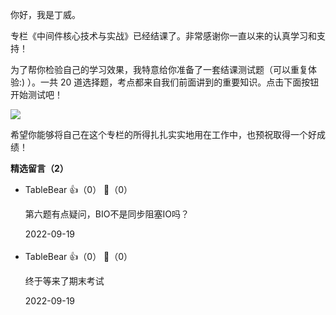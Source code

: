 你好，我是丁威。

专栏《中间件核心技术与实战》已经结课了。非常感谢你一直以来的认真学习和支持！

为了帮你检验自己的学习效果，我特意给你准备了一套结课测试题（可以重复体验:) ）。一共 20 道选择题，考点都来自我们前面讲到的重要知识。点击下面按钮开始测试吧！

[![](https://static001.geekbang.org/resource/image/28/a4/28d1be62669b4f3cc01c36466bf811a4.png?wh=1142%2A201)](http://time.geekbang.org/quiz/intro?act_id=4906&exam_id=11103)

希望你能够将自己在这个专栏的所得扎扎实实地用在工作中，也预祝取得一个好成绩！
<div><strong>精选留言（2）</strong></div><ul>
<li><span>TableBear</span> 👍（0） 💬（0）<p>第六题有点疑问，BIO不是同步阻塞IO吗？</p>2022-09-19</li><br/><li><span>TableBear</span> 👍（0） 💬（0）<p>终于等来了期末考试</p>2022-09-19</li><br/>
</ul>
